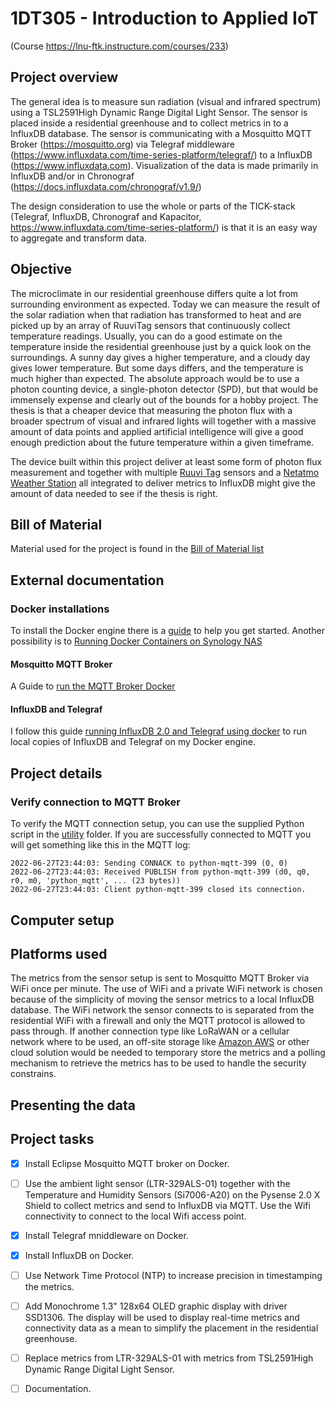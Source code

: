 # 1DT305 - Introduction to Applied IoT

(Course https://lnu-ftk.instructure.com/courses/233)


## Project overview

The general idea is to measure sun radiation (visual and infrared spectrum) using a TSL2591High Dynamic Range Digital Light Sensor. The sensor is placed inside a residential greenhouse and to collect metrics in to a InfluxDB database. The sensor is communicating with a Mosquitto MQTT Broker (https://mosquitto.org) via Telegraf middleware (https://www.influxdata.com/time-series-platform/telegraf/) to a InfluxDB (https://www.influxdata.com). Visualization of the data is made primarily in InfluxDB and/or in Chronograf (https://docs.influxdata.com/chronograf/v1.9/)

The design consideration to use the whole or parts of the TICK-stack (Telegraf, InfluxDB, Chronograf and Kapacitor, https://www.influxdata.com/time-series-platform/) is that it is an easy way to aggregate and transform data.

## Objective

The microclimate in our residential greenhouse differs quite a lot from surrounding environment as expected. Today we can measure the result of the solar radiation when that radiation has transformed to heat and are picked up by an array of RuuviTag sensors that continuously collect temperature readings. Usually, you can do a good estimate on the temperature inside the residential greenhouse just by a quick look on the surroundings. A sunny day gives a higher temperature, and a cloudy day gives lower temperature. But some days differs, and the temperature is much higher than expected. The absolute approach would be to use a photon counting device, a single-photon detector (SPD), but that would be immensely expense and clearly out of the bounds for a hobby project. The thesis is that a cheaper device that measuring the photon flux with a broader spectrum of visual and infrared lights will together with a massive amount of data points and applied artificial intelligence will give a good enough prediction about the future temperature within a given timeframe.

The device built within this project deliver at least some form of photon flux measurement and together with multiple [Ruuvi Tag](https://ruuvi.com) sensors and a [Netatmo Weather Station](https://www.netatmo.com/) all integrated to deliver metrics to InfluxDB might give the amount of data needed to see if the thesis is right.

## Bill of Material

Material used for the project is found in the [Bill of Material list](bom/BOM.md)

## External documentation

### Docker installations

To install the Docker engine there is a [guide](https://docs.docker.com/engine/install/ubuntu/) to help you get started. Another possibility is to [Running Docker Containers on Synology NAS](https://linuxhint.com/run-docker-containers-synology-nas/)

#### Mosquitto MQTT Broker

A Guide to [run the MQTT Broker Docker](https://blog.feabhas.com/2020/02/running-the-eclipse-mosquitto-mqtt-broker-in-a-docker-container/)

#### InfluxDB and Telegraf

I follow this guide [running InfluxDB 2.0 and Telegraf using docker](https://www.influxdata.com/blog/running-influxdb-2-0-and-telegraf-using-docker/) to run local
copies of InfluxDB and Telegraf on my Docker engine.

## Project details

### Verify connection to MQTT Broker

To verify the MQTT connection setup, you can use the supplied Python script in the [utility](utility/) folder.
If you are successfully connected to MQTT you will get something like this in the MQTT log:

```
2022-06-27T23:44:03: Sending CONNACK to python-mqtt-399 (0, 0)
2022-06-27T23:44:03: Received PUBLISH from python-mqtt-399 (d0, q0, r0, m0, 'python_mqtt', ... (23 bytes))
2022-06-27T23:44:03: Client python-mqtt-399 closed its connection.
```


## Computer setup

## Platforms used

The metrics from the sensor setup is sent to Mosquitto MQTT Broker via WiFi once per minute. The use of WiFi and a private WiFi network is chosen because of the simplicity of moving the sensor metrics to a local InfluxDB database. The WiFi network the sensor connects to is separated from the residential WiFi with a firewall and only the MQTT protocol is allowed to pass through. If another connection type like LoRaWAN or a cellular network where to be used, an off-site storage like [Amazon AWS](https://aws.amazon.com) or other cloud solution would be needed to temporary store the metrics and a polling mechanism to retrieve the metrics has to be used to handle the security constrains.

## Presenting the data

## Project tasks

- [x] Install Eclipse Mosquitto MQTT broker on Docker.

- [ ] Use the ambient light sensor (LTR-329ALS-01) together with the Temperature and Humidity Sensors (Si7006-A20) on the Pysense 2.0 X Shield to collect metrics and send to InfluxDB via MQTT. Use the Wifi connectivity to connect to the local Wifi access point.

- [x] Install Telegraf mniddleware on Docker.

- [x] Install InfluxDB on Docker.

- [ ] Use Network Time Protocol (NTP) to increase precision in timestamping the metrics.

- [ ] Add Monochrome 1.3" 128x64 OLED graphic display with driver SSD1306. The display will be used to display real-time metrics and connectivity data as a mean to simplify the placement in the residential greenhouse.

- [ ] Replace metrics from LTR-329ALS-01 with metrics from TSL2591High Dynamic Range Digital Light Sensor.

- [ ] Documentation.

